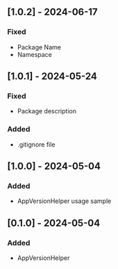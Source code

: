 ## [1.0.2] - 2024-06-17

### Fixed

- Package Name
- Namespace

## [1.0.1] - 2024-05-24

### Fixed

- Package description

### Added

- .gitignore file

## [1.0.0] - 2024-05-04

### Added

- AppVersionHelper usage sample

## [0.1.0] - 2024-05-04

### Added

- AppVersionHelper